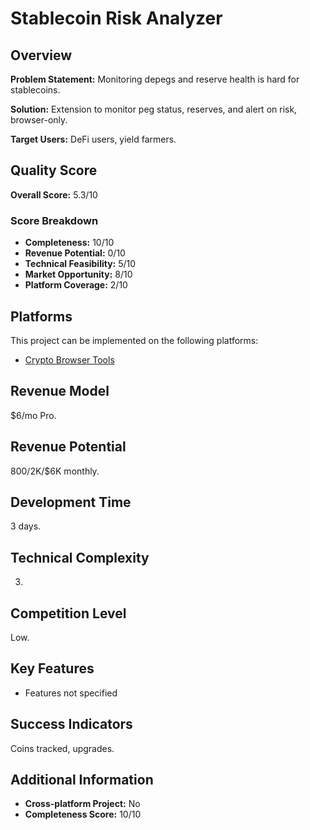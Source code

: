 # Stablecoin Risk Analyzer

## Overview
**Problem Statement:** Monitoring depegs and reserve health is hard for stablecoins.

**Solution:** Extension to monitor peg status, reserves, and alert on risk, browser-only.

**Target Users:** DeFi users, yield farmers.

## Quality Score
**Overall Score:** 5.3/10

### Score Breakdown
- **Completeness:** 10/10
- **Revenue Potential:** 0/10
- **Technical Feasibility:** 5/10
- **Market Opportunity:** 8/10
- **Platform Coverage:** 2/10

## Platforms
This project can be implemented on the following platforms:
- [Crypto Browser Tools](./platforms/crypto-browser-tools/)

## Revenue Model
$6/mo Pro.

## Revenue Potential
$800/$2K/$6K monthly.

## Development Time
3 days.

## Technical Complexity
3.

## Competition Level
Low.

## Key Features
- Features not specified

## Success Indicators
Coins tracked, upgrades.

## Additional Information
- **Cross-platform Project:** No
- **Completeness Score:** 10/10
